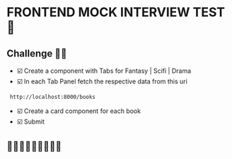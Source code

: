 # FRONTEND MOCK INTERVIEW TEST 🤔
## Challenge 🚧🚧

- ☑️ Create a component with Tabs for Fantasy | Scifi | Drama
- ☑️ In each Tab Panel fetch the respective data from this uri  
 ```bash
  http://localhost:8000/books
```
- ☑️ Create a card component for each book
- ☑️ Submit 

## 🎈🎈🎈🎈🎊🎊🎊🎊🍾
